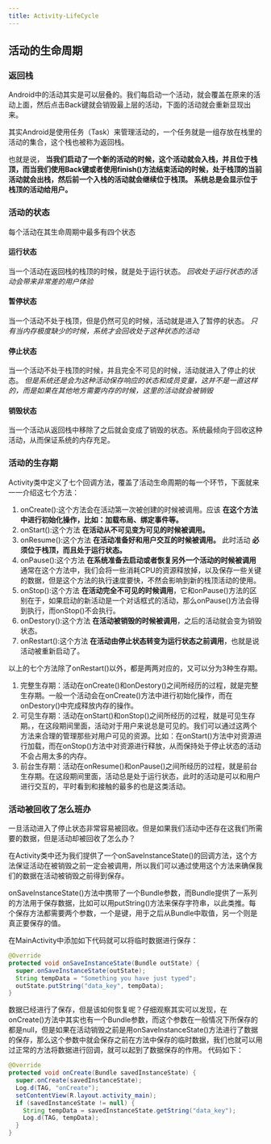 ```yaml
---
title: Activity-LifeCycle
---
```

## 活动的生命周期

### 返回栈

Android中的活动其实是可以层叠的。我们每启动一个活动，就会覆盖在原来的活动上面，然后点击Back键就会销毁最上层的活动，下面的活动就会重新显现出来。

其实Android是使用任务（Task）来管理活动的，一个任务就是一组存放在栈里的活动的集合，这个栈也被称为返回栈。

也就是说， **当我们启动了一个新的活动的时候，这个活动就会入栈，并且位于栈顶，而当我们使用Back键或者使用finish()方法结束活动的时候，处于栈顶的当前活动就会出栈，然后前一个入栈的活动就会继续位于栈顶。**
**系统总是会显示位于栈顶的活动给用户。**

### 活动的状态

每个活动在其生命周期中最多有四个状态

#### 运行状态

当一个活动在返回栈的栈顶的时候，就是处于运行状态。 *回收处于运行状态的活动会带来非常差的用户体验*

#### 暂停状态

当一个活动不处于栈顶，但是仍然可见的时候，活动就是进入了暂停的状态。 *只有当内存极度缺少的时候，系统才会回收处于这种状态的活动*

#### 停止状态

当一个活动不处于栈顶的时候，并且完全不可见的时候，活动就进入了停止的状态。 *但是系统还是会为这种活动保存响应的状态和成员变量，这并不是一直这样的，而是如果在其他地方需要内存的时候，这里的活动就会被销毁*

#### 销毁状态

当一个活动从返回栈中移除了之后就会变成了销毁的状态。系统最倾向于回收这种活动，从而保证系统的内存充足。

### 活动的生存期

Activity类中定义了七个回调方法，覆盖了活动生命周期的每一个环节，下面就来一一介绍这七个方法：

1. onCreate():这个方法会在活动第一次被创建的时候被调用。应该 **在这个方法中进行初始化操作，比如：加载布局、绑定事件等。**
2. onStart():这个方法 **在活动从不可见变为可见的时候被调用。**
3. onResume():这个方法 **在活动准备好和用户交互的时候被调用。** 此时活动 **必须位于栈顶，而且处于运行状态。**
4. onPause():这个方法 **在系统准备去启动或者恢复另外一个活动的时候被调用** 通常在这个方法中，我们会将一些消耗CPU的资源释放掉，以及保存一些关键的数据，但是这个方法的执行速度要快，不然会影响到新的栈顶活动的使用。
5. onStop():这个方法 **在活动完全不可见的时候调用**，它和onPause()方法的区别在于，如果启动的新活动是一个对话框式的活动，那么onPause()方法会得到执行，而onStop()不会执行。
6. onDestory():这个方法 **在活动被销毁的时候被调用**，之后的活动就会变为销毁状态。
7. onRestart():这个方法 **在活动由停止状态转变为运行状态之前调用**，也就是说活动被重新启动了。

以上的七个方法除了onRestart()以外，都是两两对应的，又可以分为3种生存期。

1. 完整生存期：活动在onCreate()和onDestory()之间所经历的过程，就是完整生存期。一般一个活动会在onCreate()方法中进行初始化操作，而在onDestory()中完成释放内存的操作。
2. 可见生存期：活动在onStart()和onStop()之间所经历的过程，就是可见生存期。，在这段期间里面，活动对于用户来说总是可见的。我们可以通过这两个方法来合理的管理那些对用户可见的资源。比如：在onStart()方法中对资源进行加载，而在onStop()方法中对资源进行释放，从而保持处于停止状态的活动不会占用太多的内存。
3. 前台生存期：活动在onResume()和onPause()之间所经历的过程，就是前台生存期。在这段期间里面，活动总是处于运行状态，此时的活动是可以和用户进行交互的，平时看到和接触的最多的也是这类活动。

### 活动被回收了怎么班办

一旦活动进入了停止状态非常容易被回收。但是如果我们活动中还存在这我们所需要的数据，但是活动却被回收了怎么办？

在Activity类中还为我们提供了一个onSaveInstanceState()的回调方法，这个方法保证活动在被销毁之前一定会被调用，所以我们可以通过使用这个方法来确保我们的数据在活动被销毁之前得到保存。

onSaveInstanceState()方法中携带了一个Bundle参数，而Bundle提供了一系列的方法用于保存数据，比如可以用putString()方法来保存字符串，以此类推。每个保存方法都需要两个参数，一个是键，用于之后从Bundle中取值，另一个则是真正要保存的值。

在MainActivity中添加如下代码就可以将临时数据进行保存：

```java
@Override
protected void onSaveInstanceState(Bundle outState) {
  super.onSaveInstanceState(outState);
  String tempData = "Something you have just typed";
  outState.putString("data_key", tempData);
}
```

数据已经进行了保存，但是该如何恢复呢？仔细观察其实可以发现，在onCreate()方法中其实也有一个Bundle参数，而这个参数在一般情况下所保存的都是null，但是如果在活动销毁之前是用onSaveInstanceState()方法进行了数据的保存，那么这个参数中就会保存之前在方法中保存的临时数据，我们也就可以用过正常的方法将数据进行回调，就可以起到了数据保存的作用。
代码如下：

```java
@Override
protected void onCreate(Bundle savedInstanceState) {
  super.onCreate(savedInstanceState);
  Log.d(TAG, "onCreate");
  setContentView(R.layout.activity_main);
  if (savedInstanceState != null) {
    String tempData = savedInstanceState.getString("data_key");
    Log.d(TAG, tempData);
  }
}
```
